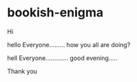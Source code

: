 # bookish-enigma
Hi

hello
Everyone.........
how you all are doing?

hell
Everyone.............
good evening.....

Thank you